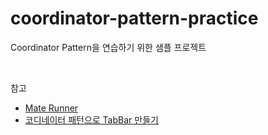 # coordinator-pattern-practice
Coordinator Pattern을 연습하기 위한 샘플 프로젝트

<br>

참고
- [Mate Runner](https://github.com/boostcampwm-2021/iOS06-MateRunner/tree/dev?tab=readme-ov-file)
- [코디네이터 패턴으로 TabBar 만들기](https://dokit.tistory.com/22)
